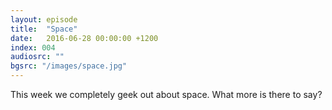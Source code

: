 ```yaml
---
layout: episode
title:  "Space"
date:   2016-06-28 00:00:00 +1200
index: 004
audiosrc: ""
bgsrc: "/images/space.jpg"
---
```


This week we completely geek out about space. What more is there to say?
